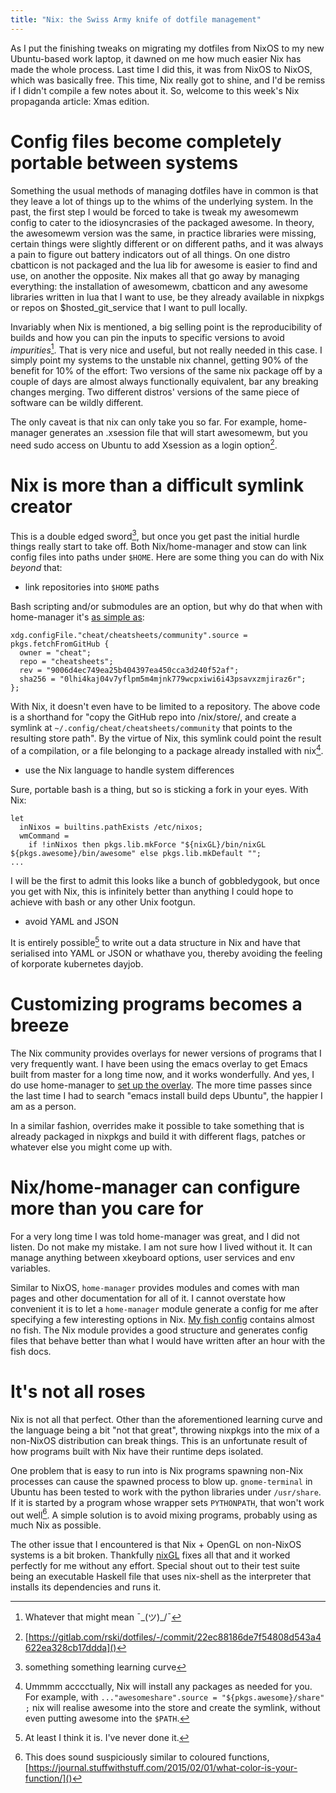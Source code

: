 ```yaml
---
title: "Nix: the Swiss Army knife of dotfile management"
---
```


As I put the finishing tweaks on migrating my dotfiles from NixOS to my new Ubuntu-based work laptop, it dawned on me how much easier Nix has made the whole process. Last time I did this, it was from NixOS to NixOS, which was basically free. This time, Nix really got to shine, and I'd be remiss if I didn't compile a few notes about it. So, welcome to this week's Nix propaganda article: Xmas edition.

# Config files become completely portable between systems

Something the usual methods of managing dotfiles have in common is that they leave a lot of things up to the whims of the underlying system. In the past, the first step I would be forced to take is tweak my awesomewm config to cater to the idiosyncrasies of the packaged awesome. In theory, the awesomewm version was the same, in practice libraries were missing, certain things were slightly different or on different paths, and it was always a pain to figure out battery indicators out of all things. On one distro cbatticon is not packaged and the lua lib for awesome is easier to find and use, on another the opposite. Nix makes all that go away by managing everything: the installation of awesomewm, cbatticon and any awesome libraries written in lua that I want to use, be they already available in nixpkgs or repos on $hosted\_git\_service that I want to pull locally.

Invariably when Nix is mentioned, a big selling point is the reproducibility of builds and how you can pin the inputs to specific versions to avoid _impurities_[^1]. That is very nice and useful, but not really needed in this case. I simply point my systems to the unstable nix channel, getting 90% of the benefit for 10% of the effort: Two versions of the same nix package off by a couple of days are almost always functionally equivalent, bar any breaking changes merging. Two different distros' versions of the same piece of software can be wildly different.

The only caveat is that nix can only take you so far. For example, home-manager generates an .xsession file that will start awesomewm, but you need sudo access on Ubuntu to add Xsession as a login option[^2].

# Nix is more than a difficult symlink creator

This is a double edged sword[^3], but once you get past the initial hurdle things really start to take off. Both Nix/home-manager and stow can link config files into paths under `$HOME`. Here are some thing you can do with Nix _beyond_ that:

- link repositories into `$HOME` paths

Bash scripting and/or submodules are an option, but why do that when with home-manager it's [as simple as](https://gitlab.com/rski/dotfiles/-/blob/ebbeb2c1a3b4b019675ce82a84e1016b3d8c6dcf/nixpkgs/home.nix#L391):

    xdg.configFile."cheat/cheatsheets/community".source = pkgs.fetchFromGitHub {
      owner = "cheat";
      repo = "cheatsheets";
      rev = "9006d4ec749ea25b404397ea450cca3d240f52af";
      sha256 = "0lhi4kaj04v7yflpm5m4mjnk779wcpxiwi6i43psavxzmjiraz6r";
    };

With Nix, it doesn't even have to be limited to a repository. The above code is a shorthand for "copy the GitHub repo into /nix/store/, and create a symlink at `~/.config/cheat/cheatsheets/community` that points to the resulting store path". By the virtue of Nix, this symlink could point the result of a compilation, or a file belonging to a package already installed with nix[^4].

- use the Nix language to handle system differences

Sure, portable bash is a thing, but so is sticking a fork in your eyes. With Nix:

    let
      inNixos = builtins.pathExists /etc/nixos;
      wmCommand =
        if !inNixos then pkgs.lib.mkForce "${nixGL}/bin/nixGL ${pkgs.awesome}/bin/awesome" else pkgs.lib.mkDefault "";
    ...

I will be the first to admit this looks like a bunch of gobbledygook, but once you get with Nix, this is infinitely better than anything I could hope to achieve with bash or any other Unix footgun.

- avoid YAML and JSON

It is entirely possible[^5] to write out a data structure in Nix and have that serialised into YAML or JSON or whathave you, thereby avoiding the feeling of korporate kubernetes dayjob.

# Customizing programs becomes a breeze

The Nix community provides overlays for newer versions of programs that I very frequently want. I have been using the emacs overlay to get Emacs built from master for a long time now, and it works wonderfully. And yes, I do use home-manager to [set up the overlay](https://gitlab.com/rski/dotfiles/-/blob/ebbeb2c1a3b4b019675ce82a84e1016b3d8c6dcf/nixpkgs/home.nix#L399). The more time passes since the last time I had to search "emacs install build deps Ubuntu", the happier I am as a person.

In a similar fashion, overrides make it possible to take something that is already packaged in nixpkgs and build it with different flags, patches or whatever else you might come up with.

# Nix/home-manager can configure more than you care for

For a very long time I was told home-manager was great, and I did not listen. Do not make my mistake. I am not sure how I lived without it. It can manage anything between xkeyboard options, user services and env variables.

Similar to NixOS, `home-manager` provides modules and comes with man pages and other documentation for all of it. I cannot overstate how convenient it is to let a `home-manager` module generate a config for me after specifying a few interesting options in Nix. [My fish config](https://gitlab.com/rski/dotfiles/-/blob/ebbeb2c1a3b4b019675ce82a84e1016b3d8c6dcf/nixpkgs/home.nix#L260) contains almost no fish. The Nix module provides a good structure and generates config files that behave better than what I would have written after an hour with the fish docs.

# It's not all roses

Nix is not all that perfect. Other than the aforementioned learning curve and the language being a bit "not that great", throwing nixpkgs into the mix of a non-NixOS distribution can break things. This is an unfortunate result of how programs built with Nix have their runtime deps isolated.

One problem that is easy to run into is Nix programs spawning non-Nix processes can cause the spawned process to blow up. `gnome-terminal` in Ubuntu has been tested to work with the python libraries under `/usr/share`. If it is started by a program whose wrapper sets `PYTHONPATH`, that won't work out well[^6]. A simple solution is to avoid mixing programs, probably using as much Nix as possible.

The other issue that I encountered is that Nix + OpenGL on non-NixOS systems is a bit broken. Thankfully [nixGL](https://github.com/guibou/nixGL) fixes all that and it worked perfectly for me without any effort. Special shout out to their test suite being an executable Haskell file that uses nix-shell as the interpreter that installs its dependencies and runs it.

[^1]: Whatever that might mean ¯\_(ツ)_/¯

[^2]: [https://gitlab.com/rski/dotfiles/-/commit/22ec88186de7f54808d543a4622ea328cb17ddda]()

[^3]: something something learning curve

[^4]: Ummmm acccctually, Nix will install any packages as needed for you. For example, with `..."awesomeshare".source = "${pkgs.awesome}/share" ;` nix will realise awesome into the store and create the symlink, without even putting awesome into the `$PATH`.

[^5]: At least I think it is. I've never done it.

[^6]: This does sound suspiciously similar to coloured functions, [https://journal.stuffwithstuff.com/2015/02/01/what-color-is-your-function/]()
